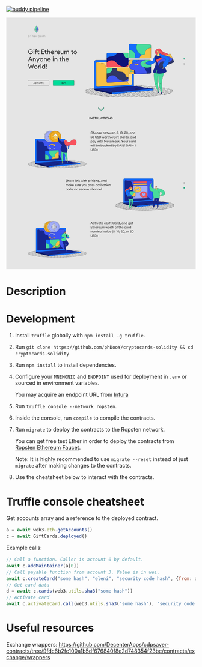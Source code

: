[![buddy pipeline](https://app.buddy.works/david9105/cryptocards-solidity/pipelines/pipeline/224988/badge.svg?token=dd71aea6faef164236a584a702dc72703a71c49502f20c205bc477343ecea3b9 "buddy pipeline")](https://app.buddy.works/david9105/cryptocards-solidity/pipelines/pipeline/224988)

![Design concept](design_concept.png)

# Description


# Development

1. Install `truffle` globally with `npm install -g truffle`.
2. Run `git clone https://github.com/phDooY/cryptocards-solidity && cd cryptocards-solidity`
3. Run `npm install` to install dependencies.
4. Configure your `MNEMONIC` and `ENDPOINT` used for deployment in `.env` or sourced in environment variables.

   You may acquire an endpoint URL from [Infura](https://infura.io)
5. Run `truffle console --network ropsten`.
6. Inside the console, run `compile` to compile the contracts.
7. Run `migrate` to deploy the contracts to the Ropsten network.

   You can get free test Ether in order to deploy the contracts from [Ropsten Ethereum Faucet](https://faucet.ropsten.be/).

   Note: It is highly recommended to use `migrate --reset` instead of just `migrate` after making changes to the contracts.
8. Use the cheatsheet below to interact with the contracts.

# Truffle console cheatsheet

Get accounts array and a reference to the deployed contract.

```javascript
a = await web3.eth.getAccounts()
c = await GiftCards.deployed()
```

Example calls:

```javascript
// Call a function. Caller is account 0 by default.
await c.addMaintainer(a[0])
// Call payable function from account 3. Value is in wei.
await c.createCard("some hash", "eleni", "security code hash", {from: a[0], value: 200000000000000000})
// Get card data
d = await c.cards(web3.utils.sha3("some hash"))
// Activate card
await c.activateCard.call(web3.utils.sha3("some hash"), "security code hash", '0x0220A73D5113ED7a85A6B610056573b3FD4968Be')
```


# Useful resources

Exchange wrappers:
https://github.com/DecenterApps/cdpsaver-contracts/tree/9fdc6b2fc100a1b5df676840f8e2d748354f23bc/contracts/exchange/wrappers
